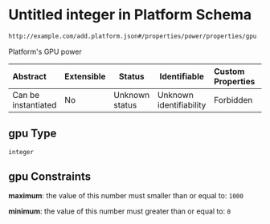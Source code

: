 # Untitled integer in Platform Schema

```txt
http://example.com/add.platform.json#/properties/power/properties/gpu
```

Platform's GPU power


| Abstract            | Extensible | Status         | Identifiable            | Custom Properties | Additional Properties | Access Restrictions | Defined In                                                                           |
| :------------------ | ---------- | -------------- | ----------------------- | :---------------- | --------------------- | ------------------- | ------------------------------------------------------------------------------------ |
| Can be instantiated | No         | Unknown status | Unknown identifiability | Forbidden         | Allowed               | none                | [add-platform.schema.json\*](../out/add-platform.schema.json "open original schema") |

## gpu Type

`integer`

## gpu Constraints

**maximum**: the value of this number must smaller than or equal to: `1000`

**minimum**: the value of this number must greater than or equal to: `0`
